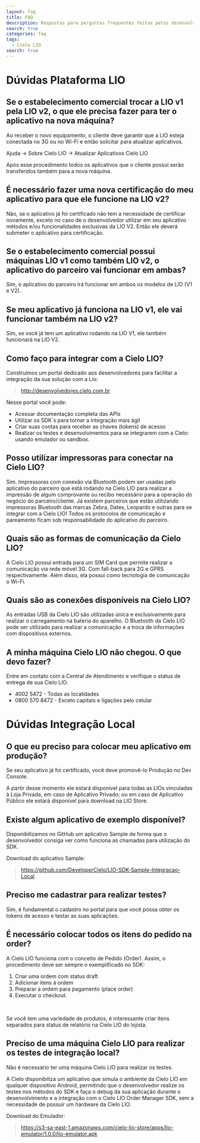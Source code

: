 ```yaml
---
layout: faq
title: FAQ
description: Respostas para perguntas frequentes feitas pelos desenvolvedores durante a integração com a Cielo LIO.
search: true
categories: faq
tags:
  - Cielo LIO
search: true
---
```


# Dúvidas Plataforma LIO

## Se o estabelecimento comercial trocar a LIO v1 pela LIO v2, o que ele precisa fazer para ter o aplicativo na nova máquina?

Ao receber o novo equipamento, o cliente deve garantir que a LIO esteja conectada no 3G ou no Wi-Fi e então solicitar para atualizar aplicativos.

Ajuda -> Sobre Cielo LIO -> Atualizar Aplicativos Cielo LIO

Após esse procedimento todos os aplicativos que o cliente possui serão transferidos também para a nova máquina.

## É necessário fazer uma nova certificação do meu aplicativo para que ele funcione na LIO v2?

Não, se o aplicativo já foi certificado não tem a necessidade de certificar novamente, exceto no caso de o desenvolvedor utilizar em seu aplicativo métodos e/ou funcionalidades exclusivas da LIO V2. Então ele deverá submeter o aplicativo para certificação.

## Se o estabelecimento comercial possui máquinas LIO v1 como também LIO v2, o aplicativo do parceiro vai funcionar em ambas?

Sim, o aplicativo do parceiro irá funcionar em ambos os modelos de LIO (V1 e V2).

## Se meu aplicativo já funciona na LIO v1, ele vai funcionar também na LIO v2?

Sim, se você já tem um aplicativo rodando na LIO V1, ele também funcionará na LIO V2.

## Como faço para integrar com a Cielo LIO?

Construimos um portal dedicado aos desenvolvedores para facilitar a integração da sua solução com a Lio:

> http://desenvolvedores.cielo.com.br

Nesse portal você pode:

* Acessar documentação completa das APIs
* Utilizar os SDK´s para tornar a integração mais ágil
* Criar suas contas para receber as chaves (tokens) de acesso
* Realizar os testes e desenvolvimentos para se integrarem com a Cielo: usando emulador ou sandbox.

## Posso utilizar impressoras para conectar na Cielo LIO?

Sim. Impressoras com conexão via Bluetooth podem ser usadas pelo aplicativo do parceiro que está rodando na Cielo LIO para realizar a impressão de algum comprovante ou recibo necessário para a operação do negócio do parceiro/cliente.
Já existem parceiros que estão utilizando impressoras Bluetooth das marcas Zebra, Datex, Leopardo e outras para se integrar com a Cielo LIO!
Todos os protocolos de comunicação e pareamento ficam sob responsabilidade do aplicativo do parceiro.

## Quais são as formas de comunicação da Cielo LIO?

A Cielo LIO possui entrada para um SIM Card que permite realizar a comunicação via rede móvel 3G. Com fall-back para 2G e GPRS respectivamente.
Além disso, ela possui como tecnologia de comunicação o Wi-Fi.

## Quais são as conexões disponíveis na Cielo LIO?

As entradas USB da Cielo LIO são utilizadas única e exclusivamente para realizar o carregamento na bateria do aparelho.
O Bluetooth da Cielo LIO pode ser utilizado para realizar a comunicação e a troca de informações com dispositivos externos.

## A minha máquina Cielo LIO não chegou. O que devo fazer?

Entre em contato com a Central de Atendimento e verifique o status de entrega de sua Cielo LIO.

* 4002 5472 - Todas as localidades
* 0800 570 8472 - Exceto capitais e ligações pelo celular

# Dúvidas Integração Local

## O que eu preciso para colocar meu aplicativo em produção?

Se seu aplicativo já foi certificado, você deve promovê-lo Produção no Dev Console.

A partir desse momento ele estará disponível para todas as LIOs vinculadas à Loja Privada, em caso de Aplicativo Privado; ou em caso de Aplicativo Público ele estará disponível para download na LIO Store.

## Existe algum aplicativo de exemplo disponível?

Disponibilizamos no GitHub um aplicativo Sample de forma que o desenvolvedor consiga ver como funciona as chamadas para utilização do SDK. 

Download do aplicativo Sample: 

> https://github.com/DeveloperCielo/LIO-SDK-Sample-Integracao-Local.

## Preciso me cadastrar para realizar testes?

Sim, é fundamental o cadastro no portal para que você possa obter os tokens de acesso e testar as suas aplicações.

## É necessário colocar todos os itens do pedido na order?

A Cielo LIO funciona com o conceito de Pedido (Order). Assim, o procedimento deve ser sempre o exemplificado no SDK:

1. Criar uma ordem com status draft
2. Adicionar itens à ordem
3. Preparar a ordem para pagamento (place order)
4. Executar o checkout.

<BR>

Se você tem uma variedade de produtos, é interessante criar itens separados para status de relatório na Cielo LIO do lojista.

## Preciso de uma máquina Cielo LIO para realizar os testes de integração local?

Não é necessário ter uma máquina Cielo LIO para realizar os testes.

A Cielo disponibiliza um aplicativo que simula o ambiente da Cielo LIO em qualquer dispositivo Android, permitindo que o desenvolvedor realize os testes nos métodos do SDK e faça o debug da sua aplicação durante o desenvolvimento e a integração com o Cielo LIO Order Manager SDK, sem a necessidade de possuir um hardware da Cielo LIO.

Download do Emulador: 

> https://s3-sa-east-1.amazonaws.com/cielo-lio-store/apps/lio-emulator/1.0.0/lio-emulator.apk
